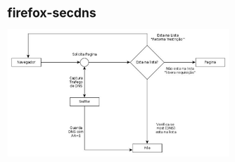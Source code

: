 firefox-secdns
==============

![Diagrama](https://raw.githubusercontent.com/phnahes/firefox-secdns/master/doc/Plugin.jpg)

